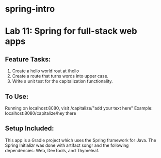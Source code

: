 # spring-intro

# Lab 11: Spring for full-stack web apps

## Feature Tasks:
  
  1. Create a hello world rout at /hello
  2. Create a route that turns words into upper case.
  3. Write a unit test for the capitalization functionality.
  
## To Use:

Running on localhost:8080, visit /capitalize/"add your text here" 
Example: localhost:8080/capitalize/hey there

## Setup Included:

This app is a Gradle project which uses the Spring framework for Java.
The Spring Initializr was done with artifact songr and the following dependencies: Web, DevTools, and Thymeleaf.

  
